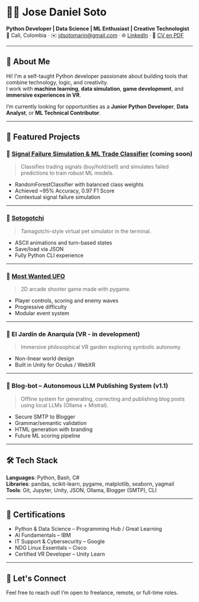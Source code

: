 # 👨‍💻 Jose Daniel Soto

**Python Developer | Data Science | ML Enthusiast | Creative Technologist**  
📍 Cali, Colombia · ✉️ jdsotomarin@gmail.com · 🌐 [LinkedIn](https://linkedin.com/in/josedanielsoto) · 🧠 [CV en PDF](https://docs.google.com/document/d/14siOs1L06qN01Xck7PBoM6NzAWXjLxqwjMpsYn4sRVg/edit?usp=sharing)

---

## 🧭 About Me

Hi! I'm a self-taught Python developer passionate about building tools that combine technology, logic, and creativity.  
I work with **machine learning**, **data simulation**, **game development**, and **immersive experiences in VR**.

I’m currently looking for opportunities as a **Junior Python Developer**, **Data Analyst**, or **ML Technical Contributor**.

---

## 🧪 Featured Projects

### 🧠 [Signal Failure Simulation & ML Trade Classifier](https://github.com/josedaniel-dev/poprtfolio/Mltrade) (coming soon)
> Classifies trading signals (buy/hold/sell) and simulates failed predictions to train robust ML models.
- RandomForestClassifier with balanced class weights
- Achieved ~95% Accuracy, 0.97 F1 Score
- Contextual signal failure simulation

---

### 🐣 [Sotogotchi](https://github.com/josedaniel-dev/portfolio/sotogotchi)
> Tamagotchi-style virtual pet simulator in the terminal.
- ASCII animations and turn-based states
- Save/load via JSON
- Fully Python CLI experience

---

### 👾 [Most Wanted UFO](https://github.com/josedaniel-dev/portfolio/tree/main/MostWantedUFO)
> 2D arcade shooter game made with pygame.
- Player controls, scoring and enemy waves
- Progressive difficulty
- Modular event system

---

### 🌱 El Jardín de Anarquía (VR - in development)
> Immersive philosophical VR garden exploring symbolic autonomy.
- Non-linear world design
- Built in Unity for Oculus / WebXR

---

### 📖 Blog-bot – Autonomous LLM Publishing System (v1.1)
> Offline system for generating, correcting and publishing blog posts using local LLMs (Ollama + Mistral).
- Secure SMTP to Blogger
- Grammar/semantic validation
- HTML generation with branding
- Future ML scoring pipeline

---

## 🛠️ Tech Stack

**Languages**: Python, Bash, C#  
**Libraries**: pandas, scikit-learn, pygame, matplotlib, seaborn, yagmail  
**Tools**: Git, Jupyter, Unity, JSON, Ollama, Blogger (SMTP), CLI  

---

## 📜 Certifications

- Python & Data Science – Programming Hub / Great Learning  
- AI Fundamentals – IBM  
- IT Support & Cybersecurity – Google  
- NDG Linux Essentials – Cisco  
- Certified VR Developer – Unity Learn  

---

## 💬 Let's Connect

Feel free to reach out! I’m open to freelance, remote, or full-time roles.

